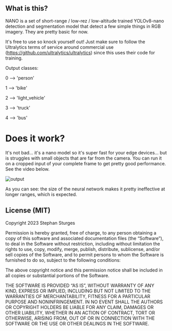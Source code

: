 ## What is this?

NANO is a set of short-range / low-rez / low-altitude trained YOLOv8-nano detection and segmentation model that detect a few simple things in RGB imagery. They are pretty basic for now.

It's free to use so knock yourself out! Just make sure to follow the Ultralytics terms of service around commercial use (https://github.com/ultralytics/ultralytics) since this uses their code for training.

Output classes: 

0 --> 'person'

1 --> 'bike'

2 --> 'light_vehicle'

3 --> 'truck'

4 --> 'bus' 

# Does it work?

It's not bad... it's a nano model so it's super fast for your edge devices... but is struggles with small objects that are far from the camera. You can run it on a cropped input of your complete frame to get pretty good performance. See the video below.


![output](https://github.com/stephansturges/NANO/assets/20320678/1000d8b0-480f-463b-91b4-018f63ca4529)


As you can see: the size of the neural network makes it pretty ineffective at longer ranges, which is expected. 




## License (MIT)


Copyright 2023 Stephan Sturges

Permission is hereby granted, free of charge, to any person obtaining a copy of this software and associated documentation files (the “Software”), to deal in the Software without restriction, including without limitation the rights to use, copy, modify, merge, publish, distribute, sublicense, and/or sell copies of the Software, and to permit persons to whom the Software is furnished to do so, subject to the following conditions:

The above copyright notice and this permission notice shall be included in all copies or substantial portions of the Software.

THE SOFTWARE IS PROVIDED “AS IS”, WITHOUT WARRANTY OF ANY KIND, EXPRESS OR IMPLIED, INCLUDING BUT NOT LIMITED TO THE WARRANTIES OF MERCHANTABILITY, FITNESS FOR A PARTICULAR PURPOSE AND NONINFRINGEMENT. IN NO EVENT SHALL THE AUTHORS OR COPYRIGHT HOLDERS BE LIABLE FOR ANY CLAIM, DAMAGES OR OTHER LIABILITY, WHETHER IN AN ACTION OF CONTRACT, TORT OR OTHERWISE, ARISING FROM, OUT OF OR IN CONNECTION WITH THE SOFTWARE OR THE USE OR OTHER DEALINGS IN THE SOFTWARE.


